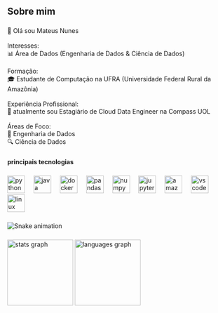<h2 align="left">Sobre mim</h2>

###

<p align="left">🌟 Olá sou Mateus Nunes<br><br>Interesses:<br>📊 Área de Dados (Engenharia de Dados & Ciência de Dados)<br><br>Formação:<br>🎓 Estudante de Computação na UFRA (Universidade Federal Rural da Amazônia)<br><br>Experiência Profissional:<br>💼 atualmente sou Estagiário de Cloud Data Engineer na Compass UOL<br><br>Áreas de Foco:<br>🔧 Engenharia de Dados<br>🔍 Ciência de Dados</p>

###

<h4 align="left">principais tecnologias</h4>

###

<div align="left">
  <img src="https://cdn.jsdelivr.net/gh/devicons/devicon/icons/python/python-original.svg" height="40" alt="python logo"  />
  <img width="12" />
  <img src="https://cdn.jsdelivr.net/gh/devicons/devicon/icons/java/java-original.svg" height="40" alt="java logo"  />
  <img width="12" />
  <img src="https://cdn.jsdelivr.net/gh/devicons/devicon/icons/docker/docker-original.svg" height="40" alt="docker logo"  />
  <img width="12" />
  <img src="https://cdn.jsdelivr.net/gh/devicons/devicon/icons/pandas/pandas-original.svg" height="40" alt="pandas logo"  />
  <img width="12" />
  <img src="https://cdn.jsdelivr.net/gh/devicons/devicon/icons/numpy/numpy-original.svg" height="40" alt="numpy logo"  />
  <img width="12" />
  <img src="https://cdn.jsdelivr.net/gh/devicons/devicon/icons/jupyter/jupyter-original.svg" height="40" alt="jupyter logo"  />
  <img width="12" />
  <img src="https://skillicons.dev/icons?i=aws" height="40" alt="amazonwebservices logo"  />
  <img width="12" />
  <img src="https://cdn.jsdelivr.net/gh/devicons/devicon/icons/vscode/vscode-original.svg" height="40" alt="vscode logo"  />
  <img width="12" />
  <img src="https://cdn.jsdelivr.net/gh/devicons/devicon/icons/linux/linux-original.svg" height="40" alt="linux logo"  />
</div>

###

<img src="https://raw.githubusercontent.com/NunesSantos0101/NunesSantos0101/output/snake.svg" alt="Snake animation" />

###

<div align="left">
  <img src="https://github-readme-stats.vercel.app/api?username=NunesSantos0101&hide_title=false&hide_rank=false&show_icons=true&include_all_commits=true&count_private=true&disable_animations=false&theme=dracula&locale=en&hide_border=false&order=1" height="150" alt="stats graph"  />
  <img src="https://github-readme-stats.vercel.app/api/top-langs?username=NunesSantos0101&locale=en&hide_title=false&layout=compact&card_width=320&langs_count=5&theme=dracula&hide_border=false&order=2" height="150" alt="languages graph"  />
</div>

###

